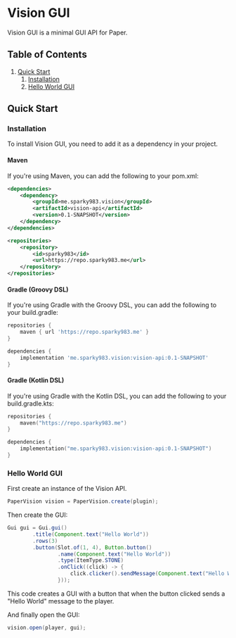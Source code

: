 # Vision GUI

Vision GUI is a minimal GUI API for Paper.

## Table of Contents

1. [Quick Start](#quick-start)
    1. [Installation](#installation)
    2. [Hello World GUI](#hello-world-gui)

## Quick Start

### Installation

To install Vision GUI, you need to add it as a dependency in your project.

#### Maven

If you're using Maven, you can add the following to your pom.xml:

```xml
<dependencies>
    <dependency>
        <groupId>me.sparky983.vision</groupId>
        <artifactId>vision-api</artifactId>
        <version>0.1-SNAPSHOT</version>
    </dependency>
</dependencies>

<repositories>
    <repository>
        <id>sparky983</id>
        <url>https://repo.sparky983.me</url>
    </repository>
</repositories>
```

#### Gradle (Groovy DSL)

If you're using Gradle with the Groovy DSL, you can add the following to your build.gradle:

```groovy
repositories {
    maven { url 'https://repo.sparky983.me' }
}

dependencies {
    implementation 'me.sparky983.vision:vision-api:0.1-SNAPSHOT'
}
```

#### Gradle (Kotlin DSL)

If you're using Gradle with the Kotlin DSL, you can add the following to your build.gradle.kts:

```kotlin
repositories {
    maven("https://repo.sparky983.me")
}

dependencies {
    implementation("me.sparky983.vision:vision-api:0.1-SNAPSHOT")
}
```

### Hello World GUI


First create an instance of the Vision API.

```java
PaperVision vision = PaperVision.create(plugin);
```

Then create the GUI:

```java
Gui gui = Gui.gui()
        .title(Component.text("Hello World"))
        .rows(3)
        .button(Slot.of(1, 4), Button.button()
                .name(Component.text("Hello World"))
                .type(ItemType.STONE)
                .onClick((click) -> {
                    click.clicker().sendMessage(Component.text("Hello World"));
                }));
```

This code creates a GUI with a button that when the button clicked sends a "Hello World" message
to the player.

And finally open the GUI:

```java
vision.open(player, gui);
```

